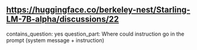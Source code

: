 ## https://huggingface.co/berkeley-nest/Starling-LM-7B-alpha/discussions/22

contains_question: yes
question_part: Where could instruction go in the prompt (system message + instruction)